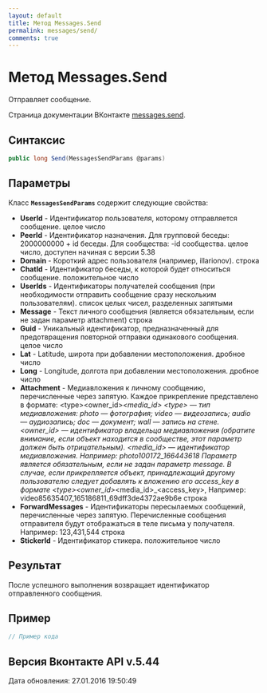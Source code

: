 ```yaml
---
layout: default
title: Метод Messages.Send
permalink: messages/send/
comments: true
---
```

# Метод Messages.Send
Отправляет сообщение.

Страница документации ВКонтакте [messages.send](https://vk.com/dev/messages.send).

## Синтаксис
``` csharp
public long Send(MessagesSendParams @params)
```

## Параметры
Класс **`MessagesSendParams`** содержит следующие свойства:

+ **UserId** - Идентификатор пользователя, которому отправляется сообщение. целое число
+ **PeerId** - Идентификатор назначения. 
Для групповой беседы: 
2000000000 + id беседы. 
Для сообщества: 
-id сообщества. 
 целое число, доступен начиная с версии 5.38
+ **Domain** - Короткий адрес пользователя (например, illarionov). строка
+ **ChatId** - Идентификатор беседы, к которой будет относиться сообщение. положительное число
+ **UserIds** - Идентификаторы получателей сообщения (при необходимости отправить сообщение сразу нескольким пользователям). список целых чисел, разделенных запятыми
+ **Message** - Текст личного cообщения (является обязательным, если не задан параметр attachment) строка
+ **Guid** - Уникальный идентификатор, предназначенный для предотвращения повторной отправки одинакового сообщения. целое число
+ **Lat** - Latitude, широта при добавлении местоположения. дробное число
+ **Long** - Longitude, долгота при добавлении местоположения. дробное число
+ **Attachment** - Медиавложения к личному сообщению, перечисленные через запятую. Каждое прикрепление представлено в формате:
&lt;type&gt;&lt;owner_id&gt;_&lt;media_id&gt;
&lt;type&gt; — тип медиавложения: 
photo — фотография; 
video — видеозапись; 
audio — аудиозапись; 
doc — документ; 
wall — запись на стене.
&lt;owner_id&gt; — идентификатор владельца медиавложения (обратите внимание, если объект находится в сообществе, этот параметр должен быть отрицательным).
&lt;media_id&gt; — идентификатор медиавложения.
Например:
photo100172_166443618
Параметр является обязательным, если не задан параметр message. 
В случае, если прикрепляется объект, принадлежащий другому пользователю следует добавлять к вложению его access_key в формате &lt;type&gt;&lt;owner_id&gt;_&lt;media_id&gt;_&lt;access_key&gt;, Например: video85635407_165186811_69dff3de4372ae9b6e строка
+ **ForwardMessages** - Идентификаторы пересылаемых сообщений, перечисленные через запятую. Перечисленные сообщения отправителя будут отображаться в теле письма у получателя.
Например:
123,431,544 строка
+ **StickerId** - Идентификатор стикера. положительное число

## Результат
После успешного выполнения возвращает идентификатор отправленного сообщения.

## Пример
``` csharp
// Пример кода
```

## Версия Вконтакте API v.5.44
Дата обновления: 27.01.2016 19:50:49
